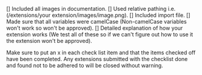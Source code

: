 [] Included all images in documentation.
[] Used relative pathing i.e. (/extensions/your extension/images/image.png).
[] Included import file.
[] Made sure that all variables were camelCase (Non-camelCase variables won't work so won't be approved).
[] Detailed explanation of how your extension works (We test all of these so if we can't figure out how to use it the extension won't be approved).

Make sure to put an x in each check list item and that the items checked off have been completed.
Any extensions submitted with the checklist done and found not to be adhered to will be closed without warning.
